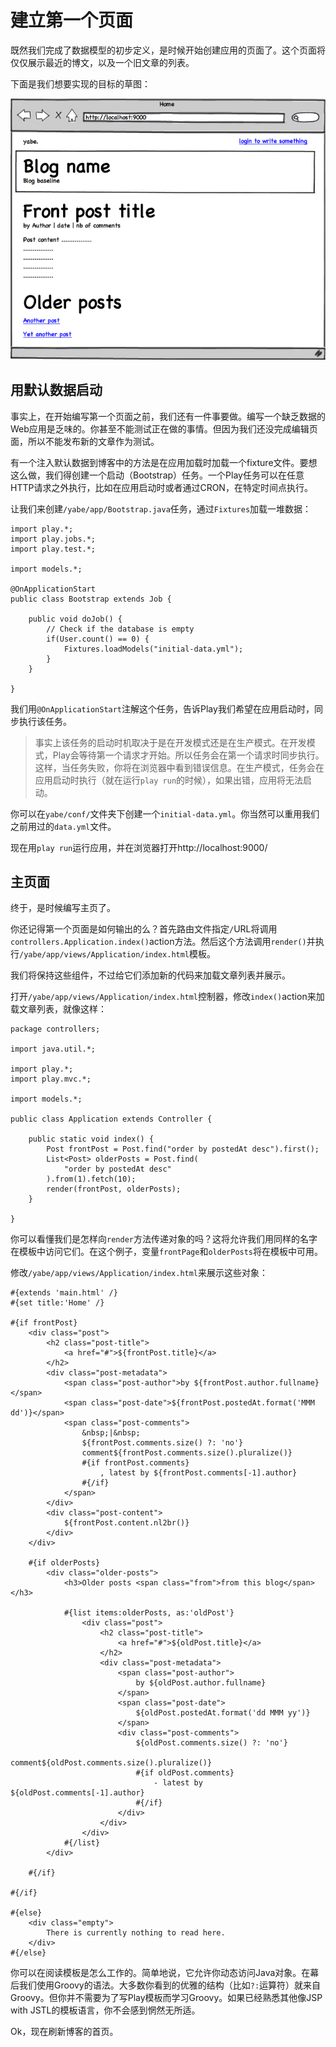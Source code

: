 # 建立第一个页面

既然我们完成了数据模型的初步定义，是时候开始创建应用的页面了。这个页面将仅仅展示最近的博文，以及一个旧文章的列表。

下面是我们想要实现的目标的草图：

![草图](image/guide-mock1.png)

## 用默认数据启动

事实上，在开始编写第一个页面之前，我们还有一件事要做。编写一个缺乏数据的Web应用是乏味的。你甚至不能测试正在做的事情。但因为我们还没完成编辑页面，所以不能发布新的文章作为测试。

有一个注入默认数据到博客中的方法是在应用加载时加载一个fixture文件。要想这么做，我们得创建一个启动（Bootstrap）任务。一个Play任务可以在任意HTTP请求之外执行，比如在应用启动时或者通过CRON，在特定时间点执行。

让我们来创建`/yabe/app/Bootstrap.java`任务，通过`Fixtures`加载一堆数据：

    import play.*;
    import play.jobs.*;
    import play.test.*;
     
    import models.*;
     
    @OnApplicationStart
    public class Bootstrap extends Job {
     
        public void doJob() {
            // Check if the database is empty
            if(User.count() == 0) {
                Fixtures.loadModels("initial-data.yml");
            }
        }
     
    }
    
我们用`@OnApplicationStart`注解这个任务，告诉Play我们希望在应用启动时，同步执行该任务。

> 事实上该任务的启动时机取决于是在开发模式还是在生产模式。在开发模式，Play会等待第一个请求才开始。所以任务会在第一个请求时同步执行。这样，当任务失败，你将在浏览器中看到错误信息。在生产模式，任务会在应用启动时执行（就在运行`play run`的时候），如果出错，应用将无法启动。

你可以在`yabe/conf/`文件夹下创建一个`initial-data.yml`。你当然可以重用我们之前用过的`data.yml`文件。

现在用`play run`运行应用，并在浏览器打开http://localhost:9000/

## 主页面

终于，是时候编写主页了。

你还记得第一个页面是如何输出的么？首先路由文件指定`/`URL将调用`controllers.Application.index()`action方法。然后这个方法调用`render()`并执行`/yabe/app/views/Application/index.html`模板。

我们将保持这些组件，不过给它们添加新的代码来加载文章列表并展示。

打开`/yabe/app/views/Application/index.html`控制器，修改`index()`action来加载文章列表，就像这样：

    package controllers;
     
    import java.util.*;
     
    import play.*;
    import play.mvc.*;
     
    import models.*;
     
    public class Application extends Controller {
     
        public static void index() {
            Post frontPost = Post.find("order by postedAt desc").first();
            List<Post> olderPosts = Post.find(
                "order by postedAt desc"
            ).from(1).fetch(10);
            render(frontPost, olderPosts);
        }
     
    }
    
你可以看懂我们是怎样向`render`方法传递对象的吗？这将允许我们用同样的名字在模板中访问它们。在这个例子，变量`frontPage`和`olderPosts`将在模板中可用。

修改`/yabe/app/views/Application/index.html`来展示这些对象：

    #{extends 'main.html' /}
    #{set title:'Home' /}
     
    #{if frontPost}
        <div class="post">
            <h2 class="post-title">
                <a href="#">${frontPost.title}</a>
            </h2>
            <div class="post-metadata">
                <span class="post-author">by ${frontPost.author.fullname}</span>
                <span class="post-date">${frontPost.postedAt.format('MMM dd')}</span>
                <span class="post-comments">
                    &nbsp;|&nbsp; 
                    ${frontPost.comments.size() ?: 'no'} 
                    comment${frontPost.comments.size().pluralize()}
                    #{if frontPost.comments}
                        , latest by ${frontPost.comments[-1].author}
                    #{/if}
                </span>
            </div>
            <div class="post-content">
                ${frontPost.content.nl2br()}
            </div>
        </div>
        
        #{if olderPosts}
            <div class="older-posts">    
                <h3>Older posts <span class="from">from this blog</span></h3>
            
                #{list items:olderPosts, as:'oldPost'}
                    <div class="post">
                        <h2 class="post-title">
                            <a href="#">${oldPost.title}</a>
                        </h2>
                        <div class="post-metadata">
                            <span class="post-author">
                                by ${oldPost.author.fullname}
                            </span>
                            <span class="post-date">
                                ${oldPost.postedAt.format('dd MMM yy')}
                            </span>
                            <div class="post-comments">
                                ${oldPost.comments.size() ?: 'no'} 
                                comment${oldPost.comments.size().pluralize()}
                                #{if oldPost.comments}
                                    - latest by ${oldPost.comments[-1].author}
                                #{/if}
                            </div>
                        </div>
                    </div>
                #{/list}
            </div>
            
        #{/if}
        
    #{/if}
     
    #{else}
        <div class="empty">
            There is currently nothing to read here.
        </div>
    #{/else}
    
你可以在阅读模板是怎么工作的。简单地说，它允许你动态访问Java对象。在幕后我们使用Groovy的语法。大多数你看到的优雅的结构（比如`?:`运算符）就来自Groovy。但你并不需要为了写Play模板而学习Groovy。如果已经熟悉其他像JSP with JSTL的模板语言，你不会感到惘然无所适。

Ok，现在刷新博客的首页。
